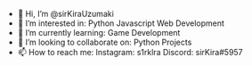 - 👋 Hi, I’m @sirKiraUzumaki
- 👀 I’m interested in:
  Python
  Javascript
  Web Development
- 🌱 I’m currently learning:
  Game Development
- 💞️ I’m looking to collaborate on:
  Python Projects
- 📫 How to reach me:
  Instagram: s1rklra
  Discord: sirKira#5957

<!---
sirKiraUzumaki/sirKiraUzumaki is a ✨ special ✨ repository because its `README.md` (this file) appears on your GitHub profile.
You can click the Preview link to take a look at your changes.
--->
